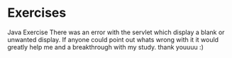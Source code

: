 # Exercises
Java Exercise
There was an error with the servlet which display a blank or unwanted display. 
If anyone could point out whats wrong with it it would greatly help me
and a breakthrough with my study.
thank youuuu :)
